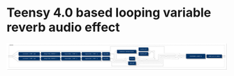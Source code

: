 # Teensy 4.0 based looping variable reverb audio effect
![Process](Faust%20Files/mooSpace.3.tmp-svg/process.svg)
